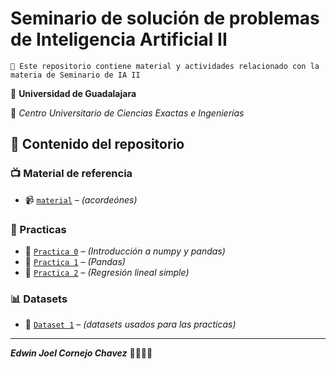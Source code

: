 # Seminario de solución de problemas de Inteligencia Artificial II

    🤖 Este repositorio contiene material y actividades relacionado con la materia de Seminario de IA II

🏫 **Universidad de Guadalajara**

📖 _Centro Universitario de Ciencias Exactas e Ingenierías_

## 📂 Contenido del repositorio

### 📺 Material de referencia

- 📹 [`material`](./material) – _(acordeónes)_

### 📝 Practicas

- 📌 [`Practica 0`](./practica0) – _(Introducción a numpy y pandas)_
- 📌 [`Practica 1`](./practica1) – _(Pandas)_
- 📌 [`Practica 2`](./practica2) – _(Regresión lineal simple)_

### 📊 Datasets

- 📄 [`Dataset 1`](./datasets) – _(datasets usados para las practicas)_

---

**_Edwin Joel Cornejo Chavez_** 👨🏻‍💻💚
